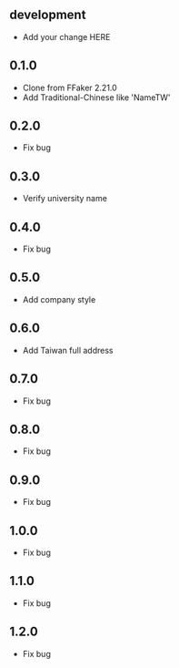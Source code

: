 ## development
  - Add your change HERE

## 0.1.0
  - Clone from FFaker 2.21.0
  - Add Traditional-Chinese like 'NameTW'

## 0.2.0
   - Fix bug

## 0.3.0
   - Verify university name

## 0.4.0
  - Fix bug

## 0.5.0
  - Add company style

## 0.6.0
  - Add Taiwan full address

## 0.7.0
  - Fix bug

## 0.8.0
  - Fix bug

## 0.9.0
  - Fix bug

## 1.0.0
  - Fix bug

## 1.1.0
  - Fix bug

## 1.2.0
  - Fix bug
